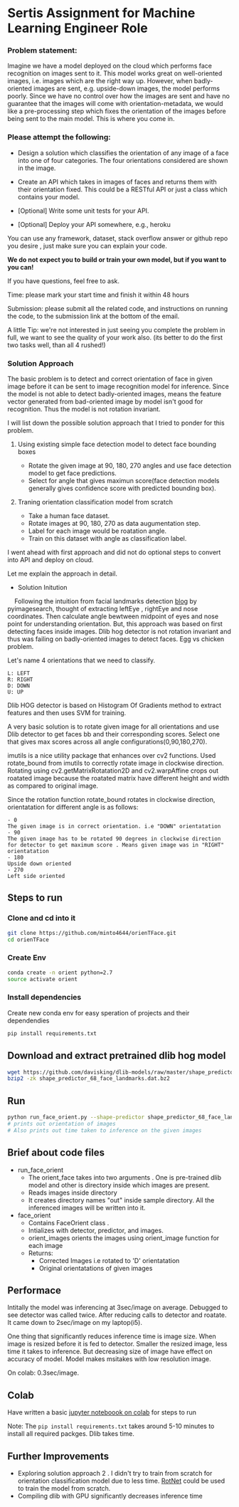 # Sertis Assignment for Machine Learning Engineer Role

### Problem statement:
Imagine we have a model deployed on the cloud which performs face recognition on images sent to it. This model works great on well-oriented images, i.e. images which are the right way up. However, when badly-oriented images are sent, e.g. upside-down images, the model performs poorly. Since we have no  control over how the images are sent and have no guarantee that the images will come with orientation-metadata, we would like a pre-processing step which fixes the orientation of the images before being sent to the main model. This is where you come in.

          


### Please attempt the following:

- Design a solution which classifies the orientation of any image of a face into one of four categories. The four orientations considered are shown in the image. 

- Create an API which takes in images of faces and returns them with their orientation fixed. This could be a RESTful API or just a class which contains your model.

- [Optional] Write some unit tests for your API.

- [Optional] Deploy your API somewhere, e.g., heroku

You can use any framework, dataset, stack overflow answer or github repo you desire , just make sure you can explain your code.

**We do not expect you to build or train your own model, but if you want to you can!**

If you have questions, feel free to ask.

Time: please mark your start time and finish it within 48 hours

Submission: please submit all the related code, and instructions on running the code, to the submission link at the bottom of the email.

A little Tip: we're not interested in just seeing you complete the problem in full, we want to see the quality of your work also. (its better to do the first two tasks well, than all 4 rushed!)



### Solution Approach

The basic problem is to detect and correct orientation of face in given image before it can be sent to image recognition model for inference. Since the model is not able to detect badly-oriented images, means the feature vector generated from bad-oriented image by model isn't good for recognition. Thus the model is not rotation invariant. 


I will list down the possible solution approach that I tried to ponder for this problem.

1. Using existing simple face detection model to detect face bounding boxes
	- Rotate the given image at 90, 180, 270 angles and use face detection model to get face predictions. 
	- Select for angle that gives maximun score(face detection models generally gives confidence score with predicted bounding box).

2. Traning orientation classification model from scratch
	- Take a human face dataset. 
	- Rotate images at 90, 180, 270 as data augumentation step. 
	- Label for each image would be roatation angle. 
	- Train on this dataset with angle as classification label. 

I went ahead with first approach and did not do optional steps to convert into API and deploy on cloud.

Let me explain the approach in detail.

- Solution Initution

&nbsp;&nbsp;&nbsp;&nbsp;Following the intuition from facial landmarks detection [blog](https://www.pyimagesearch.com/2017/04/03/facial-landmarks-dlib-opencv-python/) by pyimagesearch, thought of extracting leftEye , rightEye and nose coordinates. Then calculate angle bewtween midpoint of eyes and nose point for understanding orientation. But, this approach was based on first detecting faces inside images. Dlib hog detector is not rotation invariant and thus was failing on badly-oriented images to detect faces. Egg vs chicken problem.

Let's name 4 orientations that we need to classify.

	L: LEFT
	R: RIGHT
	D: DOWN
	U: UP

Dlib HOG detector is based on Histogram Of Gradients method to extract features and then uses SVM for training. 

A very basic solution is to rotate given image for all orientations and use Dlib detector to get faces bb and their corresponding scores. Select one that gives max scores across all angle configurations(0,90,180,270). 

imutils is a nice utility package that enhances over cv2 functions. Used rotate_bound from imutils to correctly rotate image in clockwise direction. Rotating using cv2.getMatrixRotatation2D and cv2.warpAffine crops out roatated image because the roatated matrix have different height and width as compared to original image. 

Since the rotation function rotate_bound rotates in clockwise direction, orientatation for different angle is as follows:
	
	- 0
	The given image is in correct orientation. i.e "DOWN" orientatation
	- 90
	The given image has to be rotated 90 degrees in clockwise direction for detector to get maximum score . Means given image was in "RIGHT" orientatation
	- 180
	Upside down oriented
	- 270
	Left side oriented

## Steps to run

### Clone and cd into it
```bash
git clone https://github.com/minto4644/orienTFace.git
cd orienTFace
```
### Create Env
```bash
conda create -n orient python=2.7
source activate orient
```
### Install dependencies
Create new conda env for easy speration of projects and their dependendies
```bash
pip install requirements.txt
```
## Download and extract pretrained dlib hog model
```bash
wget https://github.com/davisking/dlib-models/raw/master/shape_predictor_68_face_landmarks.dat.bz2
bzip2 -zk shape_predictor_68_face_landmarks.dat.bz2
```
## Run
```bash
python run_face_orient.py --shape-predictor shape_predictor_68_face_landmarks.dat --images-dir sample
# prints out orientation of images
# Also prints out time taken to inference on the given images
```


## Brief about code files
- run_face_orient
	- The orient_face takes into two arguments . One is pre-trained dlib model and other is directory inside which images are present. 
	- Reads images inside directory
	- It creates directory names "out" inside sample directory. All the inferenced images will be written into it.
- face_orient
	- Contains FaceOrient class .  
	- Intializes with detector, predictor, and images.
	- orient_images orients the images using orient_image function for each image
	- Returns:
		- Corrected Images i.e rotated to 'D' orientatation
		- Original orientatations of given images

## Performace 
Intitally the model was inferencing at 3sec/image on average. Debugged to see detector was called twice. After reducing calls to detector and roatate. It came down to 2sec/image on my laptop(i5).

One thing that significantly reduces inference time is image size. When image is resized before it is fed to detector. Smaller the resized image, less time it takes to inference. But decreasing size of image have effect on accuracy of model. Model makes msitakes with low resolution image.

On colab: 0.3sec/image.  


## Colab
Have written a basic [jupyter noteboook on colab](https://colab.research.google.com/drive/1RPQgNF0PC98LSDsszlUheYxl8lknZeno) for steps to run

Note: The ```pip install requirements.txt``` takes around 5-10 minutes to install all required packges. Dlib takes time.


## Further Improvements
- Exploring solution approach 2 . I didn't try to train from scratch for orientation classification model due to less time. [RotNet](https://github.com/d4nst/RotNet) could be used to train the model from scratch.
- Compiling dlib with GPU significantly decreases inference time